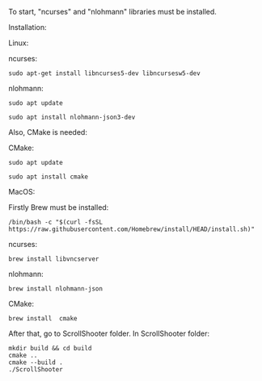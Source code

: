 To start, "ncurses" and "nlohmann" libraries must be installed.

Installation:

Linux:

ncurses: 
```
sudo apt-get install libncurses5-dev libncursesw5-dev
```
nlohmann: 
```
sudo apt update
```
```
sudo apt install nlohmann-json3-dev
```

Also, CMake is needed:

CMake:
```
sudo apt update
```
```
sudo apt install cmake
```

MacOS:

Firstly Brew must be installed:

```
/bin/bash -c "$(curl -fsSL https://raw.githubusercontent.com/Homebrew/install/HEAD/install.sh)"
```
ncurses:
```
brew install libvncserver
```
nlohmann: 
```
brew install nlohmann-json
```
CMake:
```
brew install  cmake
```


After that, go to ScrollShooter folder. In ScrollShooter folder:
```
mkdir build && cd build
cmake ..
cmake --build .
./ScrollShooter
```
